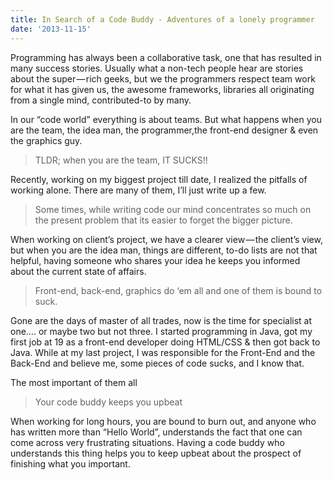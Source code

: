 ```yaml
---
title: In Search of a Code Buddy - Adventures of a lonely programmer
date: '2013-11-15'
---
```


Programming has always been a collaborative task, one that has resulted in many success stories. Usually what a non-tech people hear are stories about the super — rich geeks, but we the programmers respect team work for what it has given us, the awesome frameworks, libraries all originating from a single mind, contributed-to by many.

In our “code world” everything is about teams. But what happens when you are the team, the idea man, the programmer,the front-end designer & even the graphics guy.

> TLDR; when you are the team, IT SUCKS!!

Recently, working on my biggest project till date, I realized the pitfalls of working alone. There are many of them, I’ll just write up a few.

> Some times, while writing code our mind concentrates so much on the present problem that its easier to forget the bigger picture.

When working on client’s project, we have a clearer view — the client’s view, but when you are the idea man, things are different, to-do lists are not that helpful, having someone who shares your idea he keeps you informed about the current state of affairs.

> Front-end, back-end, graphics do ‘em all and one of them is bound to suck.

Gone are the days of master of all trades, now is the time for specialist at one…. or maybe two but not three. I started programming in Java, got my first job at 19 as a front-end developer doing HTML/CSS & then got back to Java. While at my last project, I was responsible for the Front-End and the Back-End and believe me, some pieces of code sucks, and I know that.

The most important of them all

> Your code buddy keeps you upbeat

When working for long hours, you are bound to burn out, and anyone who has written more than “Hello World”, understands the fact that one can come across very frustrating situations. Having a code buddy who understands this thing helps you to keep upbeat about the prospect of finishing what you important.
